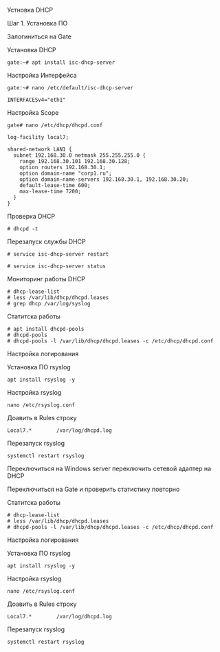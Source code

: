 Устновка DHCP

Шаг 1. Установка ПО

Залогиниться на Gate

Установка DHCP
```
gate:~# apt install isc-dhcp-server

```
Настройка Интерфейса

```
gate:~# nano /etc/default/isc-dhcp-server
```
```
INTERFACESv4="eth1"
```

Настройка Scope

```
gate# nano /etc/dhcp/dhcpd.conf

```
```
log-facility local7;

shared-network LAN1 {
  subnet 192.168.30.0 netmask 255.255.255.0 {
    range 192.168.30.101 192.168.30.128;
    option routers 192.168.30.1;
    option domain-name "corp1.ru";
    option domain-name-servers 192.168.30.1, 192.168.30.20;
    default-lease-time 600;
    max-lease-time 7200;
  }
}
```

Проверка DHCP

```
# dhcpd -t
```

Перезапуск службы DHCP

```
# service isc-dhcp-server restart

# service isc-dhcp-server status
```
Мониторинг работы DHCP

```
# dhcp-lease-list
# less /var/lib/dhcp/dhcpd.leases
# grep dhcp /var/log/syslog
```

Статитска работы 
```
# apt install dhcpd-pools
# dhcpd-pools
# dhcpd-pools -l /var/lib/dhcp/dhcpd.leases -c /etc/dhcp/dhcpd.conf

```
Настройка логирования

Установка ПО rsyslog

```
apt install rsyslog -y
```
Настройка rsyslog
```
nano /etc/rsyslog.conf
```
Доавить в Rules строку

```
Local7.*        /var/log/dhcpd.log
```

Перезапуск rsyslog

```
systemctl restart rsyslog
```

Переключиться на Windows server
переключить сетевой адаптер на DHCP

Переключиться на Gate и проверить статистику повторно

Статитска работы 
```
# dhcp-lease-list
# less /var/lib/dhcp/dhcpd.leases
# dhcpd-pools -l /var/lib/dhcp/dhcpd.leases -c /etc/dhcp/dhcpd.conf

```

Настройка логирования

Установка ПО rsyslog

```
apt install rsyslog -y
```
Настройка rsyslog
```
nano /etc/rsyslog.conf
```
Доавить в Rules строку

```
Local7.*        /var/log/dhcpd.log
```

Перезапуск rsyslog

```
systemctl restart rsyslog
```

